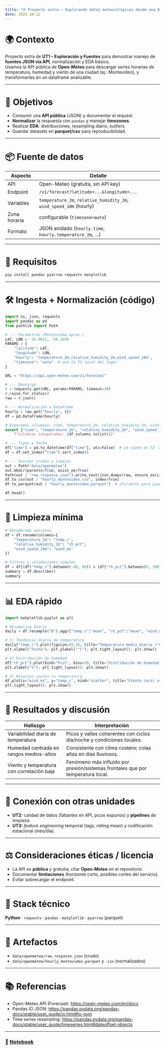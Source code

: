 ```yaml
---
title: "🌐 Proyecto extra — Explorando datos meteorológicos desde una API (Open-Meteo)"
date: 2025-10-12
---
```


# 🌍 Contexto

Proyecto extra de **UT1 – Exploración y Fuentes** para demostrar manejo de **fuentes JSON vía API**, normalización y EDA básico.  
Usamos la API pública de **Open-Meteo** para descargar series horarias de temperatura, humedad y viento de una ciudad (ej.: Montevideo), y transformarlas en un dataframe analizable.

---

# 🎯 Objetivos

- Consumir una **API pública** (JSON) y documentar el request.
- **Normalizar** la respuesta con `pandas` y manejar **timezones**.
- Realizar **EDA**: distribuciones, resampling diario, outliers.
- Guardar datasets en **parquet/csv** para reproducibilidad.

---

# 📦 Fuente de datos

| Aspecto | Detalle |
|---|---|
| API | Open-Meteo (gratuita, sin API key) |
| Endpoint | `/v1/forecast?latitude=...&longitude=...` |
| Variables | `temperature_2m`, `relative_humidity_2m`, `wind_speed_10m` (hourly) |
| Zona horaria | configurable (`timezone=auto`) |
| Formato | JSON anidado (`hourly.time`, `hourly.temperature_2m`, …) |

---

# 🧰 Requisitos

```bash
pip install pandas pyarrow requests matplotlib
```

---

# 🛠️ Ingesta + Normalización (código)

```python
import os, json, requests
import pandas as pd
from pathlib import Path

# --- Parámetros (Montevideo aprox.)
LAT, LON = -34.9011, -56.1645
PARAMS = {
    "latitude": LAT,
    "longitude": LON,
    "hourly": "temperature_2m,relative_humidity_2m,wind_speed_10m",
    "timezone": "auto"  # usa la TZ local del lugar
}

URL = "https://api.open-meteo.com/v1/forecast"

# --- Descarga
r = requests.get(URL, params=PARAMS, timeout=30)
r.raise_for_status()
raw = r.json()

# --- Normalización a DataFrame
hourly = raw.get("hourly", {})
df = pd.DataFrame(hourly)

# Esperamos columnas: time, temperature_2m, relative_humidity_2m, wind_speed_10m
assert {"time", "temperature_2m", "relative_humidity_2m", "wind_speed_10m"}.issubset(df.columns), \
    f"Columnas inesperadas: {df.columns.tolist()}"

# --- Tipos y fecha
df["time"] = pd.to_datetime(df["time"], utc=False)  # ya viene en TZ 'auto'
df = df.set_index("time").sort_index()

# --- Guardar crudos y limpios
out = Path("data/openmeteo")
out.mkdir(parents=True, exist_ok=True)
Path(out / "raw_response.json").write_text(json.dumps(raw, ensure_ascii=False, indent=2), encoding="utf-8")
df.to_csv(out / "hourly_montevideo.csv", index=True)
df.to_parquet(out / "hourly_montevideo.parquet")  # eficiente para pipelines

df.head()
```

---

# 🧹 Limpieza mínima

```python
# Renombrado amistoso
df = df.rename(columns={
    "temperature_2m": "temp_c",
    "relative_humidity_2m": "rh_pct",
    "wind_speed_10m": "wind_ms"
})

# Filtros y validaciones simples
df = df[(df["temp_c"].between(-40, 60)) & (df["rh_pct"].between(0, 100)) & (df["wind_ms"].between(0, 60))]
summary = df.describe()
summary
```

---

# 📊 EDA rápido

```python
import matplotlib.pyplot as plt

# Resampling diario
daily = df.resample("D").agg({"temp_c":"mean", "rh_pct":"mean", "wind_ms":"mean"})

# 1) Tendencia diaria de temperatura
daily["temp_c"].plot(figsize=(9,4), title="Temperatura media diaria (°C)")
plt.xlabel("Fecha"); plt.ylabel("°C"); plt.tight_layout(); plt.show()

# 2) Distribución de humedad
df["rh_pct"].plot(kind="hist", bins=30, title="Distribución de humedad relativa (%)")
plt.xlabel("%"); plt.tight_layout(); plt.show()

# 3) Relación viento vs temperatura
df.plot(x="wind_ms", y="temp_c", kind="scatter", title="Viento (m/s) vs Temperatura (°C)", s=10, alpha=0.6)
plt.tight_layout(); plt.show()
```

---

# 🧠 Resultados y discusión

| Hallazgo | Interpretación |
|---|---|
| Variabilidad diaria de temperatura | Picos y valles coherentes con ciclos día/noche y condiciones locales. |
| Humedad centrada en rangos medios-altos | Consistente con clima costero; colas altas en días lluviosos. |
| Viento y temperatura con correlación baja | Fenómeno más influido por presión/sistemas frontales que por temperatura local. |

---

# 🔗 Conexión con otras unidades

- **UT2:** calidad de datos (faltantes en API, picos espurios) y **pipelines** de limpieza.
- **UT3:** *feature engineering* temporal (lags, rolling mean) y codificación estacional (mes/día).

---

# ⚖️ Consideraciones éticas / licencia

- La API es **pública** y gratuita; citar **Open-Meteo** en el repositorio.  
- Documentar **limitaciones** (horizonte corto, posibles cortes del servicio).  
- Evitar sobrecargar el endpoint.

---

# 🧰 Stack técnico

**Python** · `requests` · `pandas` · `matplotlib` · `pyarrow` (parquet)

---

# 📂 Artefactos

- `data/openmeteo/raw_response.json` (crudo)
- `data/openmeteo/hourly_montevideo.parquet` y `.csv` (normalizados)

---

# 📚 Referencias

- Open-Meteo API (Forecast): https://open-meteo.com/en/docs
- Pandas IO JSON: https://pandas.pydata.org/pandas-docs/stable/user_guide/io.html#io-json
- Time series resampling: https://pandas.pydata.org/pandas-docs/stable/user_guide/timeseries.html#dateoffset-objects

---

### 📝 [Notebook](../../../notebooks/UT1-tareaextra.ipynb)